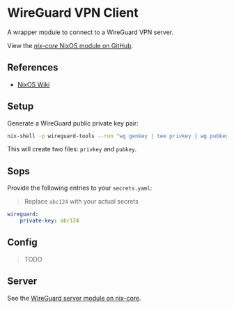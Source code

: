# WireGuard VPN Client

A wrapper module to connect to a WireGuard VPN server.

View the [*nix-core* NixOS module on GitHub](https://github.com/sid116/nix-core/tree/master/modules/nixos/wg-client).

## References

- [NixOS Wiki](https://wiki.nixos.org/wiki/WireGuard)

## Setup

Generate a WireGuard public private key pair:

```bash
nix-shell -p wireguard-tools --run "wg genkey | tee privkey | wg pubkey > pubkey"
```

This will create two files: `privkey` and `pubkey`.

## Sops

Provide the following entries to your `secrets.yaml`:

> Replace `abc124` with your actual secrets

```yaml
wireguard:
    private-key: abc124
```

## Config

> TODO

## Server

See the [WireGuard server module on nix-core](https://github.com/sid116/nix-core/tree/master/modules/nixos/wg-server).
